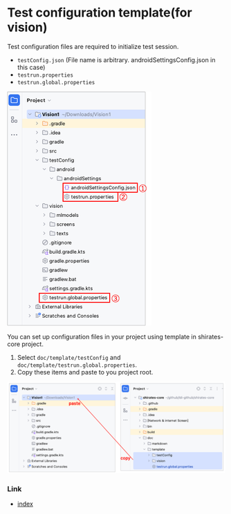 # Test configuration template(for vision)

Test configuration files are required to initialize test session.

- `testConfig.json` (File name is arbitrary. androidSettingsConfig.json in this case)
- `testrun.properties`
- `testrun.global.properties`

![](../_images/test_config_files.png)

You can set up configuration files in your project using template in shirates-core project.

1. Select `doc/template/testConfig` and `doc/template/testrun.global.properties`.
2. Copy these items and paste to you project root.

![](../_images/copying_test_config_files.png)

### Link

- [index](../../index.md)



